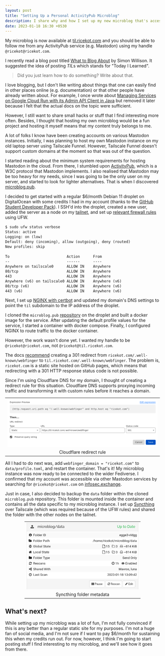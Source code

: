 ```yaml
---
layout: post
title: "Setting Up a Personal ActivityPub Microblog"
description: I share why and how I set up my new microblog that's accessible at til.ricekot.com.
date: 2023-01-18 16:30 +0530
---
```


My microblog is now available at [til.ricekot.com](https://til.ricekot.com) and you should be able to follow me from any ActivityPub service (e.g. Mastodon) using my handle `@ricekot@ricekot.com`.

I recently read a blog post titled [What to Blog About](https://simonwillison.net/2022/Nov/6/what-to-blog-about/) by Simon Willison.
It suggested the idea of posting *TIL*s which stands for "Today I Learned".

> Did you just learn how to do something? Write about that.

I love blogging, but I don't like writing about things that one can easily find in other places online (e.g. documentation) or that other people have already written about.
For example, I once wrote about [Managing Services on Google Cloud Run with its Admin API Client in Java](https://github.com/ricekot/ricekot.github.io/commit/2dfa6ebfa6bbac517a66943cc0ad35052ffdadc5) but removed it later because I felt that the actual docs on the topic were sufficient.

However, I still want to share small hacks or stuff that I find interesting more often.
Besides, I thought that hosting my own microblog would be a fun project and hosting it myself means that my content truly belongs to me.

A lot of folks I know have been creating accounts on various Mastodon instances.
Initially, I was planning to host my own Mastodon instance on my old laptop server using Tailscale Funnel.
However, Tailscale Funnel doesn't support custom domains at the moment so that was out of the question.

I started reading about the minimum system requirements for hosting Mastodon in the cloud.
From there, I stumbled upon [ActivityPub](https://activitypub.rocks/), which is a W3C protocol that Mastodon implements.
I also realised that Mastodon may be too heavy for my needs, since I was going to be the only user on my server, and started to look for lighter alternatives.
That is when I discovered [microblog.pub](https://docs.microblog.pub/).

I decided to get started with a regular $6/month Debian 11 droplet on DigitalOcean with some credits I had in my account (thanks to the [GitHub Student Developer Pack](https://education.github.com/pack)).
I SSH'd into the droplet, created a new user, added the server as a node on my [tailnet](https://tailscale.com/kb/1136/tailnet/), and set up [relevant firewall rules](https://tailscale.com/kb/1077/secure-server-ubuntu-18-04/) using UFW.

```shell
$ sudo ufw status verbose
Status: active
Logging: on (low)
Default: deny (incoming), allow (outgoing), deny (routed)
New profiles: skip

To                          Action      From
--                          ------      ----
Anywhere on tailscale0      ALLOW IN    Anywhere
80/tcp                      ALLOW IN    Anywhere
443                         ALLOW IN    Anywhere
Anywhere (v6) on tailscale0 ALLOW IN    Anywhere (v6)
80/tcp (v6)                 ALLOW IN    Anywhere (v6)
443 (v6)                    ALLOW IN    Anywhere (v6)
```

Next, I set up [NGINX with certbot](https://www.nginx.com/blog/using-free-ssltls-certificates-from-lets-encrypt-with-nginx/) and updated my domain's DNS settings to point the `til` subdomain to the IP address of the droplet.

I cloned the `microblog.pub` [repository](https://sr.ht/~tsileo/microblog.pub/) on the droplet and built a docker image for the service.
After updating the default profile values for the service, I started a container with docker compose.
Finally, I configured NGINX to route traffic to the docker container.

However, the work wasn't done yet.
I wanted my handle to be `@ricekot@ricekot.com`, not `@ricekot@til.ricekot.com`.

The docs [recommend](https://docs.microblog.pub/installing.html#(advanced)-running-on-a-subdomain) creating a 301 redirect from `ricekot.com/.well-known/webfinger` to `til.ricekot.com/.well-known/webfinger`.
The problem is, `ricekot.com` is a static site hosted on GitHub pages, which means that redirecting with a 301 HTTP response status code is not possible.

Since I'm using Cloudflare DNS for my domain, I thought of creating a redirect rule for this situation.
Cloudflare DNS supports proxying incoming traffic and transforming it with custom rules before it reaches a domain.

<center><table style="table-layout: auto;">
<tbody><tr><td align="center">
<img src = "/assets/images/activitypub-microblog/cloudflare-redirect-rule.png">
</td></tr><tr><td align="center">
Cloudflare redirect rule
</td></tr></tbody></table></center>

All I had to do next was, add `webfinger_domain = "ricekot.com"` to `data/profile.toml`, and restart the container.
That's it!
My microblog instance was now ready to be connected to the wider Fediverse.
I confirmed that my account was accessible via other Mastodon services by searching for `@ricekot@ricekot.com` on [infosec.exchange](https://infosec.exchange).

Just in case, I also decided to backup the `data` folder within the cloned `microblog.pub` repository.
This folder is mounted inside the container and contains all the data specific to my microblog instance.
I set up [Syncthing](https://syncthing.net/) over Tailscale (which was required because of the UFW rules) and shared the folder with the other nodes on the tailnet.

<center><table style="table-layout: auto; width: 75%;">
<tbody><tr><td align="center">
<img src = "/assets/images/activitypub-microblog/syncthing-folder.png">
</td></tr><tr><td align="center">
Syncthing folder metadata
</td></tr></tbody></table></center>

## What's next?
While setting up my microblog was a lot of fun, I'm not fully convinced if this is any better than a regular static site for my purposes.
I'm not a huge fan of social media, and I'm not sure if I want to pay $6/month for sustaining this when my credits run out.
For now, however, I think I'm going to start posting stuff I find interesting to my microblog, and we'll see how it goes from there.
